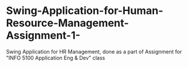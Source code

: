 # Swing-Application-for-Human-Resource-Management-Assignment-1-
Swing Application for HR Management, done as a part of Assignment for "INFO 5100 Application Eng &amp; Dev" class
